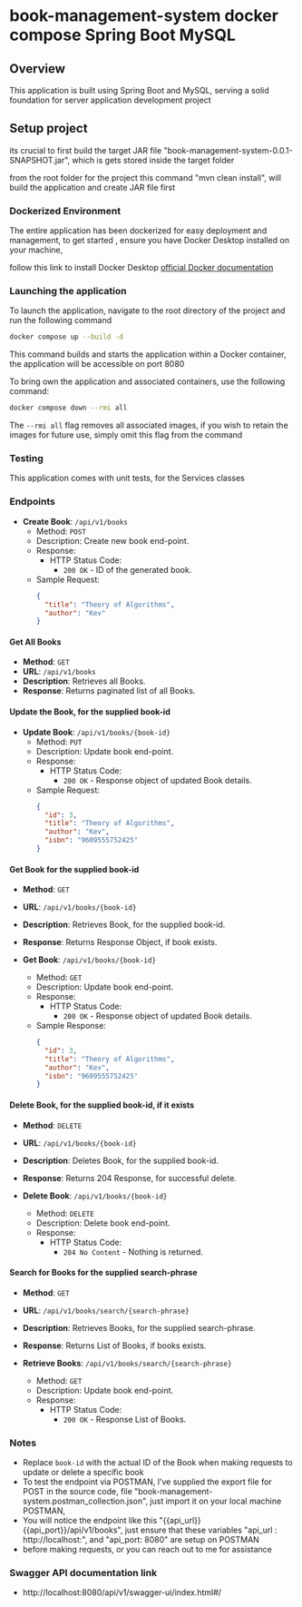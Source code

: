 # book-management-system docker compose Spring Boot MySQL

## Overview

This application is built using Spring Boot and MySQL, serving a solid foundation for server application development project

## Setup project

its crucial to first build the target JAR file "book-management-system-0.0.1-SNAPSHOT.jar", which is gets stored inside the target folder 

from the root folder for the project this command "mvn clean install", will build the application and create JAR file first

### Dockerized Environment

The entire application has been dockerized for easy deployment and management, to get started , ensure you have Docker Desktop installed on your machine,

follow this link to install Docker Desktop [official Docker documentation](https://docs.docker.com/engine/install/)

### Launching the application

To launch the application, navigate to the root directory of the project and run the following command

```bash
docker compose up --build -d
```

This command builds and starts the application within a Docker container, the application will be accessible on port 8080

To bring own the application and associated containers, use the following command:

```bash
docker compose down --rmi all
```
The `--rmi all` flag removes all associated images, if you wish to retain the images for future use, simply omit this flag from the command

### Testing

This application comes with unit tests, for the Services classes

### Endpoints

- **Create Book**: `/api/v1/books`
    - Method: `POST`
    - Description: Create new book end-point.
    - Response:
        - HTTP Status Code:
            - `200 OK` - ID of the generated book.
    - Sample Request:
      ```json
      {
        "title": "Theory of Algorithms",
        "author": "Kev"
      }
      ```
#### Get All Books

- **Method**: `GET`
- **URL**: `/api/v1/books`
- **Description**: Retrieves all Books.
- **Response**: Returns paginated list of all Books.

#### Update the Book, for the supplied book-id

- **Update Book**: `/api/v1/books/{book-id}`
    - Method: `PUT`
    - Description: Update book end-point.
    - Response:
        - HTTP Status Code:
            - `200 OK` - Response object of updated Book details.
    - Sample Request:
      ```json
      {
        "id": 3,
        "title": "Theory of Algorithms",
        "author": "Kev",
        "isbn": "9609555752425"
      }
      ```

#### Get Book for the supplied book-id

- **Method**: `GET`
- **URL**: `/api/v1/books/{book-id}`
- **Description**: Retrieves Book, for the supplied book-id.
- **Response**: Returns Response Object, if book exists.

- **Get Book**: `/api/v1/books/{book-id}`
    - Method: `GET`
    - Description: Update book end-point.
    - Response:
        - HTTP Status Code:
            - `200 OK` - Response object of updated Book details.
    - Sample Response:
      ```json
      {
        "id": 3,
        "title": "Theory of Algorithms",
        "author": "Kev",
        "isbn": "9609555752425"
      }
      ```

#### Delete Book, for the supplied book-id, if it exists

- **Method**: `DELETE`
- **URL**: `/api/v1/books/{book-id}`
- **Description**: Deletes Book, for the supplied book-id.
- **Response**: Returns 204 Response, for successful delete.

- **Delete Book**: `/api/v1/books/{book-id}`
    - Method: `DELETE`
    - Description: Delete book end-point.
    - Response:
        - HTTP Status Code:
            - `204 No Content` - Nothing is returned.


#### Search for Books for the supplied search-phrase

- **Method**: `GET`
- **URL**: `/api/v1/books/search/{search-phrase}`
- **Description**: Retrieves Books, for the supplied search-phrase.
- **Response**: Returns List of Books, if books exists.

- **Retrieve Books**: `/api/v1/books/search/{search-phrase}`
    - Method: `GET`
    - Description: Update book end-point.
    - Response:
        - HTTP Status Code:
            - `200 OK` - Response List of Books.

### Notes

-  Replace `book-id` with the actual ID of the Book when making requests to update or delete a specific book
-  To test the endpoint via POSTMAN, l've supplied the export file for POST in the source code, file "book-management-system.postman_collection.json", just import it on your local machine POSTMAN,
-  You will notice the endpoint like this "{{api_url}}{{api_port}}/api/v1/books", just ensure that these variables "api_url : http://localhost:", and "api_port: 8080" are setup on POSTMAN
-  before making requests, or you can reach out to me for assistance 

### Swagger API documentation link
- http://localhost:8080/api/v1/swagger-ui/index.html#/